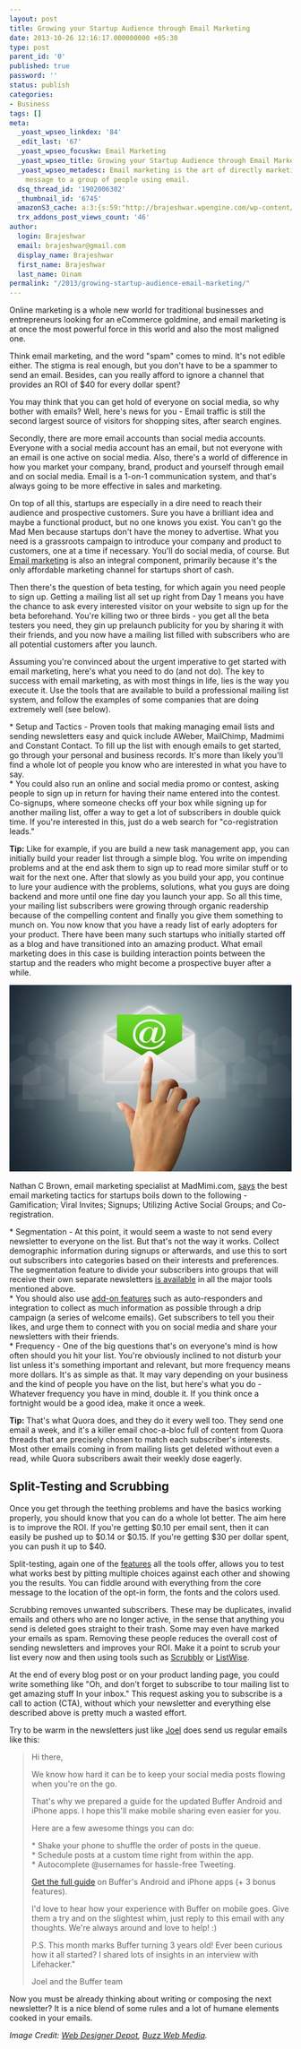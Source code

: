 ```yaml
---
layout: post
title: Growing your Startup Audience through Email Marketing
date: 2013-10-26 12:16:17.000000000 +05:30
type: post
parent_id: '0'
published: true
password: ''
status: publish
categories:
- Business
tags: []
meta:
  _yoast_wpseo_linkdex: '84'
  _edit_last: '67'
  _yoast_wpseo_focuskw: Email Marketing
  _yoast_wpseo_title: Growing your Startup Audience through Email Marketing
  _yoast_wpseo_metadesc: Email marketing is the art of directly marketing a commercial
    message to a group of people using email.
  dsq_thread_id: '1902006302'
  _thumbnail_id: '6745'
  amazonS3_cache: a:3:{s:59:"http://brajeshwar.wpengine.com/wp-content/uploads/email.jpg";i:6746;s:56:"http://media.brajeshwar.com/wp-content/uploads/email.jpg";i:6746;s:57:"https://media.brajeshwar.com/wp-content/uploads/email.jpg";i:6746;}
  trx_addons_post_views_count: '46'
author:
  login: Brajeshwar
  email: brajeshwar@gmail.com
  display_name: Brajeshwar
  first_name: Brajeshwar
  last_name: Oinam
permalink: "/2013/growing-startup-audience-email-marketing/"
---
```

<p>Online marketing is a whole new world for traditional businesses and entrepreneurs looking for an eCommerce goldmine, and email marketing is at once the most powerful force in this world and also the most maligned one.</p>
<p>Think email marketing, and the word "spam" comes to mind. It's not edible either. The stigma is real enough, but you don't have to be a spammer to send an email. Besides, can you really afford to ignore a channel that provides an ROI of $40 for every dollar spent?</p>
<p>You may think that you can get hold of everyone on social media, so why bother with emails? Well, here's news for you - Email traffic is still the second largest source of visitors for shopping sites, after search engines.</p>
<p>Secondly, there are more email accounts than social media accounts. Everyone with a social media account has an email, but not everyone with an email is one active on social media. Also, there's a world of difference in how you market your company, brand, product and yourself through email and on social media. Email is a 1-on-1 communication system, and that's always going to be more effective in sales and marketing.</p>
<p><!--more--></p>
<p>On top of all this, startups are especially in a dire need to reach their audience and prospective customers. Sure you have a brilliant idea and maybe a functional product, but no one knows you exist. You can't go the Mad Men because startups don't have the money to advertise. What you need is a grassroots campaign to introduce your company and product to customers, one at a time if necessary. You'll do social media, of course. But <a href="http://www.salmat.com.au/products-services/email-marketing/" title="Email Marketing">Email marketing</a> is also an integral component, primarily because it's the only affordable marketing channel for startups short of cash.</p>
<p>Then there's the question of beta testing, for which again you need people to sign up. Getting a mailing list all set up right from Day 1 means you have the chance to ask every interested visitor on your website to sign up for the beta beforehand. You're killing two or three birds - you get all the beta testers you need, they gin up prelaunch publicity for you by sharing it with their friends, and you now have a mailing list filled with subscribers who are all potential customers after you launch.</p>
<p>Assuming you're convinced about the urgent imperative to get started with email marketing, here's what you need to do (and not do). The key to success with email marketing, as with most things in life, lies is the way you execute it. Use the tools that are available to build a professional mailing list system, and follow the examples of some companies that are doing extremely well (see below).</p>
<p>* Setup and Tactics - Proven tools that making managing email lists and sending newsletters easy and quick include AWeber, MailChimp, Madmimi and Constant Contact. To fill up the list with enough emails to get started, go through your personal and business records. It's more than likely you'll find a whole lot of people you know who are interested in what you have to say.<br />
* You could also run an online and social media promo or contest, asking people to sign up in return for having their name entered into the contest. Co-signups, where someone checks off your box while signing up for another mailing list, offer a way to get a lot of subscribers in double quick time. If you're interested in this, just do a web search for "co-registration leads."</p>
<p><strong>Tip:</strong> Like for example, if you are build a new task management app, you can initially build your reader list through a simple blog. You write on impending problems and at the end ask them to sign up to read more similar stuff or to wait for the next one. After that slowly as you build your app, you continue to lure your audience with the problems, solutions, what you guys are doing backend and more until one fine day you launch your app. So all this time, your mailing list subscribers were growing through organic readership because of the compelling content and finally you give them something to munch on. You now know that you have a ready list of early adopters for your product. There have been many such startups who initially started off as a blog and have transitioned into an amazing product. What email marketing does in this case is building interaction points between the startup and the readers who might become a prospective buyer after a while.</p>
<p><img src="/static/2013/10/email.jpg" alt="Email" class="alignnone size-full wp-image-6746" /></p>
<p>Nathan C Brown, email marketing specialist at MadMimi.com, <a href="https://www.quora.com/Email-Marketing/What-are-some-of-the-best-tactics-used-by-startups-to-build-massive-email-lists-Fab-com-used-extremely-bright-colorful-landing-pages-along-with-rewarding-sharing-What-is-next">says</a> the best email marketing tactics for startups boils down to the following - Gamification; Viral Invites; Signups; Utilizing Active Social Groups; and Co-registration.</p>
<p>* Segmentation - At this point, it would seem a waste to not send every newsletter to everyone on the list. But that's not the way it works. Collect demographic information during signups or afterwards, and use this to sort out subscribers into categories based on their interests and preferences. The segmentation feature to divide your subscribers into groups that will receive their own separate newsletters <a href="http://mailchimp.com/features/segmentation-and-groups/">is available</a> in all the major tools mentioned above.<br />
* You should also use <a href="https://madmimi.com/features/addon_feature">add-on features</a> such as auto-responders and integration to collect as much information as possible through a drip campaign (a series of welcome emails). Get subscribers to tell you their likes, and urge them to connect with you on social media and share your newsletters with their friends.<br />
* Frequency - One of the big questions that's 	on everyone's mind is how often should you hit your list. You're obviously inclined to not disturb your list unless it's something important and relevant, but more frequency means more dollars. It's as simple as that. It may vary depending on your business and the kind of people you have on the list, but here's what you do - Whatever frequency you have in mind, double it. If you think once a fortnight would be a good idea, make it once a week.</p>
<p><strong>Tip:</strong> That's what Quora does, and they do it every well too. They send one email a week, and it's a killer email choc-a-bloc full of content from Quora threads that are precisely chosen to match each subscriber's interests. Most other emails coming in from mailing lists get deleted without even a read, while Quora subscribers await their weekly dose eagerly.</p>
<h2>Split-Testing and Scrubbing</h2>
<p>Once you get through the teething problems and have the basics working properly, you should know that you can do a whole lot better. The aim here is to improve the ROI. If you're getting $0.10 per email sent, then it can easily be pushed up to $0.14 or $0.15. If you're getting $30 per dollar spent, you can push it up to $40.</p>
<p>Split-testing, again one of the <a href="https://help.aweber.com/entries/21671152-How-Do-I-Create-a-Broadcast-Split-Test-">features</a> all the tools offer, allows you to test what works best by pitting multiple choices against each other and showing you the results. You can fiddle around with everything from the core message to the location of the opt-in form, the fonts and the colors used.</p>
<p>Scrubbing removes unwanted subscribers. These 	may be duplicates, invalid emails and others who are no longer active, in the sense that anything you send is deleted goes straight to their trash. Some may even have marked your emails as spam.  Removing these people reduces the overall cost of sending newsletters and improves your ROI. Make it a point to scrub your list every now and then using tools such as <a href="http://www.scrubbly.com/">Scrubbly</a> or <a href="http://www.listwisehq.com/">ListWise</a>.</p>
<p>At the end of every blog post or on your product landing page, you could write something like "Oh, and don't forget to subscribe to tour mailing list to get amazing stuff In your inbox." This request asking you to subscribe is a call to action (CTA), without which your newsletter and everything else described above is pretty much a wasted effort.</p>
<p>Try to be warm in the newsletters just like <a href="http://joel.is/">Joel</a> does send us regular emails like this:</p>
<blockquote><p>Hi there,</p>
<p>We know how hard it can be to keep your social media posts flowing when you're on the go.</p>
<p>That's why we prepared a guide for the updated Buffer Android and iPhone apps. I hope this'll make mobile sharing even easier for you.</p>
<p>Here are a few awesome things you can do:</p>
<p>* Shake your phone to shuffle the order of posts in the queue.<br />
* Schedule posts at a custom time right from within the app.<br />
* Autocomplete @usernames for hassle-free Tweeting.</p>
<p><a href="http://blog.bufferapp.com/a-complete-guide-to-buffer-for-android-and-iphone">Get the full guide</a> on Buffer's Android and iPhone apps (+ 3 bonus features).</p>
<p>I'd love to hear how your experience with Buffer on mobile goes. Give them a try and on the slightest whim, just reply to this email with any thoughts. We're always around and love to help! :)</p>
<p>P.S. This month marks Buffer turning 3 years old! Ever been curious how it all started? I shared lots of insights in an interview with Lifehacker."</p>
<p>Joel and the Buffer team</p></blockquote>
<p>Now you must be already thinking about writing or composing the next newsletter? It is a nice blend of some rules and a lot of humane elements cooked in your emails.</p>
<p><em>Image Credit: <a href="http://www.webdesignerdepot.com/"> Web Designer Depot</a>, <a href="http://buzzwebmedia.com.au/">Buzz Web Media</a>.</em></p>
